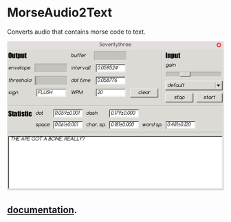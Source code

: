 # MorseAudio2Text
Converts audio that contains morse code to text.

![screenshot](/Seventythree/documentation/images/screenshot.png)

## [documentation](https://primogs.github.io/MorseAudio2Text/html/index.html).

